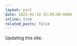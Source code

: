 ```yaml
---
layout: post
date: 2025-01-19 15:59:00-0400
inline: true
related_posts: false
---
```


Updating this site.
